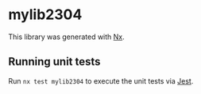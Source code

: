 # mylib2304

This library was generated with [Nx](https://nx.dev).

## Running unit tests

Run `nx test mylib2304` to execute the unit tests via [Jest](https://jestjs.io).
